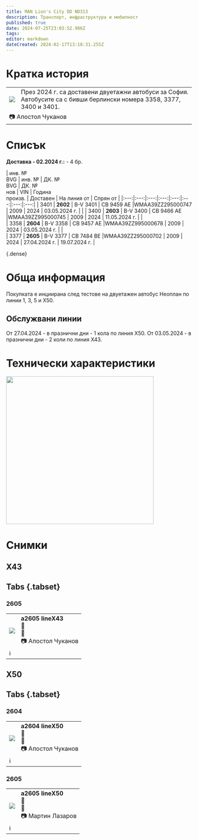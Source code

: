 ```yaml
---
title: MAN Lion's City DD ND313
description: Транспорт, инфраструктура и мобилност
published: true
date: 2024-07-25T23:03:52.986Z
tags: 
editor: markdown
dateCreated: 2024-02-17T13:18:31.255Z
---
```


# Кратка история
<!--следващ пост--> 
<div class="table-responsive"><table style="width:100%"><tr>
<td><img src="http://46.10.181.183:1518/trinmo/gallery/apostol-chukanov/man-lions-city-dd/a2605%20lineX43.jpg"></td>
<td>През 2024 г. са доставени двуетажни автобуси за София. Автобусите са с бивши берлински номера 3358, 3377, 3400 и 3401. 
</td></tr>
  <td colspan=2 >📷 Апостол Чуканов </td></table></div>   
  
  
# Списък
    
**Доставка - 02.2024 г.:** \- 4 бр.  

| инв. № <br> BVG | инв. № | ДК. № <br> BVG | ДК. № <br> нов | VIN | Година<br>произв. | Доставен | На линия от | Спрян от | 
|:---:|:---:|:---:|:---:|:---:|:---:|:---:|:---:|
| 3401 | **2602** | B-V 3401  | CB 9459 AE |WMAA39ZZ295000747 | 2009  | 2024 | 03.05.2024 г. |               | 
| 3400 | **2603** | B-V 3400  | CB 9466 AE |WMAA39ZZ995000745 | 2009  | 2024 | 11.05.2024 г. |               |       
| 3358 | **2604** | B-V 3358  | CB 9457 AE |WMAA39ZZ995000678 | 2009  | 2024 | 03.05.2024 г. |               |  
| 3377 | **2605** | B-V 3377  | CB 7484 BE |WMAA39ZZ295000702 | 2009  | 2024 | 27.04.2024 г. | 19.07.2024 г. |    

{.dense}

    

# Обща информация

Покупката е инциирана след тестове на двуетажен автобус Неоплан по линии 1, 3, 5 и Х50.

## Обслужвани линии

От 27.04.2024 - в празнични дни - 1 кола по линия Х50.
От 03.05.2024 - в празнични дни - 2 коли по линия Х43.

# Технически характеристики

<img src="http://46.10.181.183:1518/trinmo/literature/technical/man-lions-city-dd/man-lions-city-dd.jpg" width="400px">



# Снимки
  


## X43
## Tabs {.tabset}

### 2605
<!--следващ пост--> 
<div class="table-responsive"><table style="width:100%"><tr>
<td><img src="http://46.10.181.183:1518/trinmo/gallery/apostol-chukanov/man-lions-city-dd/a2605%20lineX43.jpg"></td>
<td><b><b>a2605 lineX43</b></b><br>📅<br> 📌 <br> 📷 Апостол Чуканов</td></tr>
  <td colspan=2 >ℹ️ </td></table></div>   
  
## X50
## Tabs {.tabset}

### 2604

<!--следващ пост--> 
<div class="table-responsive"><table style="width:100%"><tr>
<td><img src="http://46.10.181.183:1518/trinmo/gallery/apostol-chukanov/man-lions-city-dd/a2604%20lineX50.jpg"></td>
<td><b><b>a2604 lineX50</b></b><br>📅<br> 📌 <br> 📷 Апостол Чуканов</td></tr>
  <td colspan=2 >ℹ️ </td></table></div>   

### 2605
<!--следващ пост--> 
<div class="table-responsive"><table style="width:100%"><tr>
<td><img src="http://46.10.181.183:1518/trinmo/gallery/martin-lazarov/man-lions-city-dd/a2605%20linex50.jpg"></td>
<td><b><b>a2605 lineX50</b></b><br>📅<br> 📌 <br> 📷 Мартин Лазаров</td></tr>
  <td colspan=2 >ℹ️ </td></table></div>   
